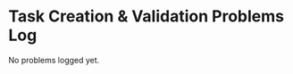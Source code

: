 # Task Creation & Validation Problems Log

<!-- Format:
Date: [date]
Task: [task]
Error: [exact error message]
Cause: [why it happened]
Fix: [how fixed]
Prevention: [avoid in future]
-->

No problems logged yet. 